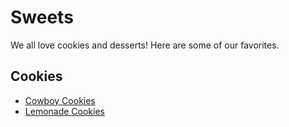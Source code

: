 # Sweets

We all love cookies and desserts!  Here are some of our favorites.

## Cookies

- [Cowboy Cookies](Cookies/cowboy_cookies.md)
- [Lemonade Cookies](Cookies/lemonade_cookies.md)